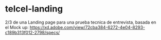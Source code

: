 # telcel-landing
 2/3 de una Landing page para una prueba tecnica de entrevista, basada en el Mock up: https://xd.adobe.com/view/72cba384-6272-4e04-8293-c189b313f012-2798/specs/

